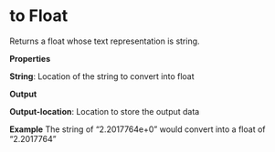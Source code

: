 # to Float

Returns a float whose text representation is string.

 **Properties**
 

**String**: 		     Location of the string to convert into float

 **Output**
 

**Output-location**: Location to store the output data

**Example**
The string of “2.2017764e+0” would convert into a float of “2.2017764”